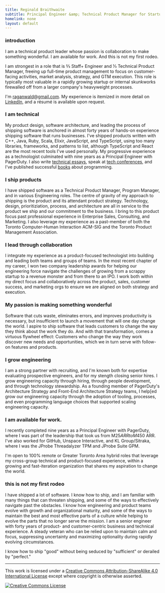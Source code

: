 ```yaml
---
title: Reginald Braithwaite
subtitle: Principal Engineer &amp; Technical Product Manager for Startups
homelink: none
layout: default
---
```


### introduction

I am a technical product leader whose passion is collaboration to make something wonderful. I am available for work. And this is not my first rodeo.

 I am strongest in a role that is ⅔ Staff+ Engineer and ⅓ Technical Product Manager, freeing up full-time product management to focus on customer-facing activities, market analysis, strategy, and GTM execution. This role is typically most valuable in a rapidly growing startup or internal skunkworks firewalled off from a larger company's heavyweight processes.

 I'm [raganwald@gmail.com](mailto:raganwald@gmail.com). My experience is itemized in more detail on [LinkedIn], and a résumé is available upon request.

### I am technical

My product design, software architecture, and leading the process of shipping software is anchored in almost forty years of hands-on experience shipping software that runs businesses. I've shipped products written with C++, Java, Ruby, Scala, Elixir, JavaScript, and TypeScript, using too many libraries, frameworks, and patterns to list, although TypeScript and React are the most recent tools I've used personally. My progressive experience as a technologist culminated with nine years as a Principal Engineer with PagerDuty. I also write [technical essays][technical-essays], speak at [tech conferences][tech-conferences], and I've published successful [books] about programming.

### I ship products

 I have shipped software as a Technical Product Manager, Program Manager, and in various Engineering roles. The centre of gravity of my approach to shipping is the product and its attendant product strategy. Technology, design, prioritiziation, process, and architecture are all in service to the product we ship and our commitment to the business. I bring to this product focus past professional experience in Enterprise Sales, Consulting, and Marketing. I also leverage my experience as a past-member of both the Toronto Computer-Human Interaction ACM-SIG and the Toronto Product Management Association.

### I lead through collaboration

I integrate my experience as a product-focused technologist into building and leading both teams and groups of teams. In the most recent chapter of my career, I won two company leadership awards for helping our engineering force navigate the challenges of growing from a scrappy startup to a revenue monster and from there to an IPO. I work both within my direct focus and collaboratively across the product, sales, customer success, and marketing orgs to ensure we are aligned on both strategy and execution.

### My passion is making something wonderful

Software that cuts waste, eliminates errors, and improves productivity is necessary, but insufficient to launch a movement that will one day change the world. I aspire to ship software that leads customers to change the way they think about the work they do. And with that transformation, comes a virtuous flywheel effect: Customers who change the way they work discover new needs and opportunities, which we in turn serve with follow-on features and products.

### I grow engineering

I am a strong partner with recruiting, and I'm known both for expertise evaluating prospective engineers, and for my stength closing senior hires. I grow engineering capacity through hiring, through people development, and through technology stewardship. As a founding member of PagerDuty's Architecture Strategy and Front-End Architecture Strategy teams, I help[ed grow our engineering capacity through the adoption of tooling, processes, and even programming language choices that supported scaling engineering capacity.

### I am available for work.

I recently completed nine years as a Principal Engineer with PagerDuty, where I was part of the leadership that took us from M$25 ARR to M$450 ARR. I've also worked for GitHub, Unspace Interactive, and KL Group/Sitraka, where I was the JProbe Threadalyzer TPM and JProbe Suite GPM.

I'm open to 100% remote or Greater Toronto Area hybrid roles that leverage my cross-group technical and product-focused experience, within a growing and fast-iteration organization that shares my aspiration to change the world.

### this is not my first rodeo

I have shipped a lot of software. I know how to ship, and I am familiar with many things that can threaten shipping, and some of the ways to effectively navigate past the obstacles. I know how engineering and product teams evolve with growth and organizational maturity, and some of the ways to maintain the best and most effective parts of a culture while helping to evolve the parts that no longer serve the mission. I am a senior engineer with forty years of product- and customer-centric business and technical experience. A steady veteran who can be relied upon to maintain calm and focus, suppressing uncertainty and maximizing optionality during rapidly evolving circumstances.

I know how to ship "good" without being seduced by "sufficient" or derailed by "perfect."

[LinkedIn]: https://www.linkedin.com/in/raganwald/

[technical-essays]: /creative-works.html
[tech-conferences]: /creative-works.html
[books]: /creative-works.html

---

This work is licensed under a <a rel="license" href="http://creativecommons.org/licenses/by-sa/4.0/">Creative Commons Attribution-ShareAlike 4.0 International License</a> except where copyright is otherwise asserted.

<a rel="license" href="http://creativecommons.org/licenses/by-sa/4.0/"><img alt="Creative Commons License" style="border-width:0" src="http://i.creativecommons.org/l/by-sa/4.0/80x15.png" /></a>
